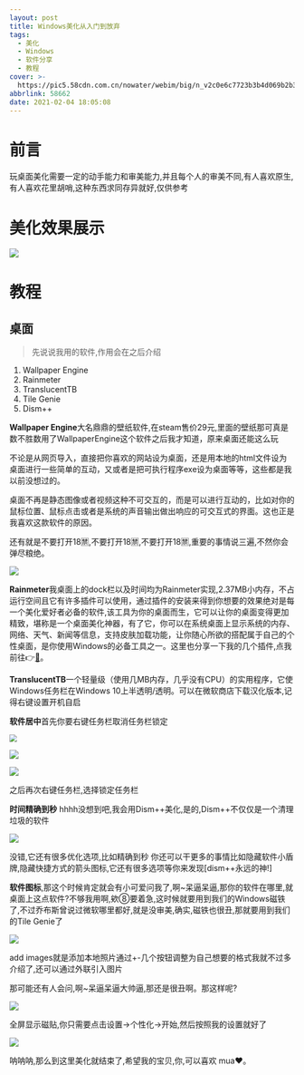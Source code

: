 ```yaml
---
layout: post
title: Windows美化从入门到放弃
tags:
  - 美化
  - Windows
  - 软件分享
  - 教程
cover: >-
  https://pic5.58cdn.com.cn/nowater/webim/big/n_v2c0e6c7723b3b4d069b2b3d2ec57464e8.webp
abbrlink: 58662
date: 2021-02-04 18:05:08
---
```


# 前言

玩桌面美化需要一定的动手能力和审美能力,并且每个人的审美不同,有人喜欢原生,有人喜欢花里胡哨,这种东西求同存异就好,仅供参考

# 美化效果展示

![](https://pic4.58cdn.com.cn/nowater/webim/big/n_v28f7afc5f67024188bef7d25bece32471.png)

# 教程

## 桌面

> 先说说我用的软件,作用会在之后介绍

1. Wallpaper Engine
2. Rainmeter
3. TranslucentTB
4. Tile Genie
5. Dism++

**Wallpaper Engine**大名鼎鼎的壁纸软件,在steam售价29元,里面的壁纸那可真是数不胜数用了WallpaperEngine这个软件之后我才知道，原来桌面还能这么玩

不论是从网页导入，直接把你喜欢的网站设为桌面，还是用本地的html文件设为桌面进行一些简单的互动，又或者是把可执行程序exe设为桌面等等，这些都是我以前没想过的。

桌面不再是静态图像或者视频这种不可交互的，而是可以进行互动的，比如对你的鼠标位置、鼠标点击或者是系统的声音输出做出响应的可交互式的界面。这也正是我喜欢这款软件的原因。

还有就是不要打开18🈲,不要打开18🈲,不要打开18🈲,重要的事情说三遍,不然你会弹尽粮绝。

![](https://pic3.58cdn.com.cn/nowater/webim/big/n_v2ddbb74741ca04c7f8c7abdd085756b60.png)

**Rainmeter**我桌面上的dock栏以及时间均为Rainmeter实现,2.37MB小内存，不占运行空间且它有许多插件可以使用，通过插件的安装来得到你想要的效果绝对是每一个美化爱好者必备的软件,该工具为你的桌面而生，它可以让你的桌面变得更加精致，堪称是一个桌面美化神器，有了它，你可以在系统桌面上显示系统的内存、网络、天气、新闻等信息，支持皮肤加载功能，让你随心所欲的搭配属于自己的个性桌面，是你使用Windows的必备工具之一。这里也分享一下我的几个插件,点我前往👉[🔗](https://cloud.189.cn/t/ERNjuyFVr6Zf)。

**TranslucentTB**一个轻量级（使用几MB内存，几乎没有CPU）的实用程序，它使Windows任务栏在Windows 10上半透明/透明。可以在微软商店下载汉化版本,记得右键设置开机自启

**软件居中**首先你要右键任务栏取消任务栏锁定

<img src="https://pic8.58cdn.com.cn/nowater/webim/big/n_v2ec2911e15f7a472e9b56478bebc95ec3.png" style="zoom:80%;" />

![](https://pic2.58cdn.com.cn/nowater/webim/big/n_v2f25131e4fc444b0b864e07bbb9ee309d.png)

![](https://pic4.58cdn.com.cn/nowater/webim/big/n_v294264b7303424ae8af20c52c6a67bdf2.png)

之后再次右键任务栏,选择锁定任务栏

**时间精确到秒** hhhh没想到吧,我会用Dism++美化,是的,Dism++不仅仅是一个清理垃圾的软件

![](https://pic3.58cdn.com.cn/nowater/webim/big/n_v2f7fb3c0487d94e9ba943e39ec882a8d9.png)

没错,它还有很多优化选项,比如精确到秒 你还可以干更多的事情比如隐藏软件小盾牌,隐藏快捷方式的箭头图标,它还有很多选项等你来发现[dism++永远的神!]

**软件图标**,那这个时候肯定就会有小可爱问我了,啊~呆逼呆逼,那你的软件在哪里,就桌面上这点软件?不够我用啊,欸⑧要着急,这时候就要用到我们的Windows磁铁了,不过乔布斯曾说过微软哪里都好,就是没审美,确实,磁铁也很丑,那就要用到我们的Tile Genie了

![](https://pic1.58cdn.com.cn/nowater/webim/big/n_v204d037e4bc4148d0ae120088c6304741.png)

add images就是添加本地照片通过+-几个按钮调整为自己想要的格式我就不过多介绍了,还可以通过外联引入图片

那可能还有人会问,啊~呆逼呆逼大帅逼,那还是很丑啊。那这样呢?

![](https://pic1.58cdn.com.cn/nowater/webim/big/n_v2962b4ff7227e49e38be0a4b5b4b351ab.png)

全屏显示磁贴,你只需要点击设置→个性化→开始,然后按照我的设置就好了

![](https://pic7.58cdn.com.cn/nowater/webim/big/n_v233d350216ef04c299a5d706554ca5dfe.png)

呐呐呐,那么到这里美化就结束了,希望我的宝贝,你,可以喜欢 mua❤。